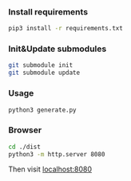 ### Install requirements
```bash
pip3 install -r requirements.txt
```

### Init&Update submodules
```bash
git submodule init
git submodule update
```

### Usage
```bash
python3 generate.py
```

### Browser
```bash
cd ./dist
python3 -m http.server 8080
```
Then visit [localhost:8080]()
